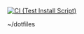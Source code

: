 [![CI (Test Install Script)](https://github.com/SauravMaheshkar/dotfiles/actions/workflows/ci.yml/badge.svg)](https://github.com/SauravMaheshkar/dotfiles/actions/workflows/ci.yml)

~/dotfiles
